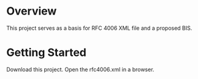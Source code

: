 # Overview

This project serves as a basis for RFC 4006 XML file and a proposed BIS.

# Getting Started

Download this project.
Open the rfc4006.xml in a browser.
